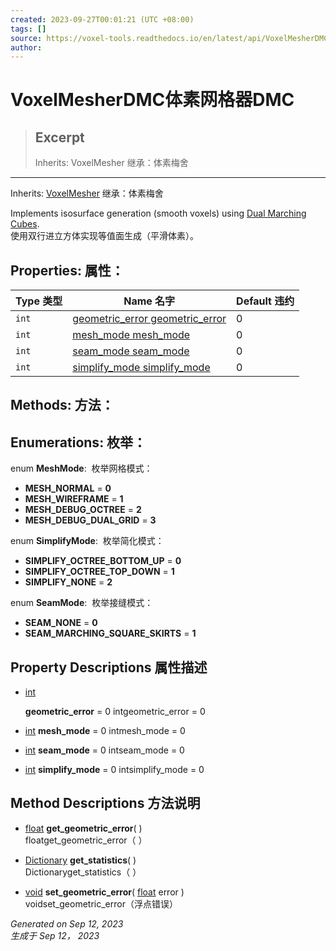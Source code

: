 ```yaml
---
created: 2023-09-27T00:01:21 (UTC +08:00)
tags: []
source: https://voxel-tools.readthedocs.io/en/latest/api/VoxelMesherDMC/
author: 
---
```


# VoxelMesherDMC体素网格器DMC

> ## Excerpt
> Inherits: VoxelMesher 继承：体素梅舍

---
Inherits: [VoxelMesher](https://voxel-tools.readthedocs.io/en/latest/api/VoxelMesher/) 继承：体素梅舍

Implements isosurface generation (smooth voxels) using [Dual Marching Cubes](https://www.volume-gfx.com/volume-rendering/dual-marching-cubes/).  
使用双行进立方体实现等值面生成（平滑体素）。

## Properties: 属性：

| Type 类型 | Name 名字 | Default 违约 |
| --- | --- | --- |
| `int` | [geometric\_error geometric\_error](https://voxel-tools.readthedocs.io/en/latest/api/VoxelMesherDMC/#i_geometric_error) | 0 |
| `int` | [mesh\_mode mesh\_mode](https://voxel-tools.readthedocs.io/en/latest/api/VoxelMesherDMC/#i_mesh_mode) | 0 |
| `int` | [seam\_mode seam\_mode](https://voxel-tools.readthedocs.io/en/latest/api/VoxelMesherDMC/#i_seam_mode) | 0 |
| `int` | [simplify\_mode simplify\_mode](https://voxel-tools.readthedocs.io/en/latest/api/VoxelMesherDMC/#i_simplify_mode) | 0 |

## Methods: 方法：

## Enumerations: 枚举：

enum **MeshMode**:  枚举网格模式：

-   **MESH\_NORMAL** = **0**
-   **MESH\_WIREFRAME** = **1**
-   **MESH\_DEBUG\_OCTREE** = **2**
-   **MESH\_DEBUG\_DUAL\_GRID** = **3**

enum **SimplifyMode**:  枚举简化模式：

-   **SIMPLIFY\_OCTREE\_BOTTOM\_UP** = **0**
-   **SIMPLIFY\_OCTREE\_TOP\_DOWN** = **1**
-   **SIMPLIFY\_NONE** = **2**

enum **SeamMode**:  枚举接缝模式：

-   **SEAM\_NONE** = **0**
-   **SEAM\_MARCHING\_SQUARE\_SKIRTS** = **1**

## Property Descriptions 属性描述

-   [int](https://docs.godotengine.org/en/stable/classes/class_int.html)
    
    **geometric\_error** = 0 intgeometric\_error = 0
-   [int](https://docs.godotengine.org/en/stable/classes/class_int.html) **mesh\_mode** = 0 intmesh\_mode = 0
    
-   [int](https://docs.godotengine.org/en/stable/classes/class_int.html) **seam\_mode** = 0 intseam\_mode = 0
    
-   [int](https://docs.godotengine.org/en/stable/classes/class_int.html) **simplify\_mode** = 0 intsimplify\_mode = 0
    

## Method Descriptions 方法说明

-   [float](https://docs.godotengine.org/en/stable/classes/class_float.html) **get\_geometric\_error**( )  
    floatget\_geometric\_error（ ）
    
-   [Dictionary](https://docs.godotengine.org/en/stable/classes/class_dictionary.html) **get\_statistics**( )  
    Dictionaryget\_statistics（ ）
    
-   [void](https://voxel-tools.readthedocs.io/en/latest/api/VoxelMesherDMC/#) **set\_geometric\_error**( [float](https://docs.godotengine.org/en/stable/classes/class_float.html) error )  
    voidset\_geometric\_error（浮点错误）
    

_Generated on Sep 12, 2023  
生成于 Sep 12， 2023_
